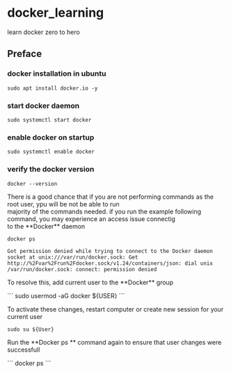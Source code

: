 # docker_learning
learn docker zero to hero


## Preface
### docker installation in ubuntu
``` sudo apt install docker.io -y ```

### start docker daemon
``` sudo systemctl start docker ```


### enable docker on startup
``` sudo systemctl enable docker ```

### verify the docker version
``` docker --version ```

<p>There is a good chance that if you are not performing commands as the root user, ypu will be not be able to run <br> majority of the commands needed. if you run the example following command, you may experience an access issue connectig <br> to the **Docker** daemon <br></p>

``` docker ps ```

```
Got permission denied while trying to connect to the Docker daemon socket at unix:///var/run/docker.sock: Get http://%2Fvar%2Frun%2Fdocker.sock/v1.24/containers/json: dial unix /var/run/docker.sock: connect: permission denied
```
<p>To resolve this, add current user to the **Docker** group<br></p>
``` sudo usermod -aG docker ${USER} ```

<p>To activate these changes, restart computer or create new session for your current user <br></p>

``` sudo su ${User} ```
<p> Run the **Docker ps ** command again to ensure that user changes were successfull <br> </p>
``` docker ps ```
<br>
